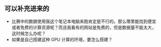 

## 可以补充进来的

- 比赛中的数据使用我这个笔记本电脑来跑肯定是不行的。那么哪里能找到便宜或者免费的计算资源呢？而且我看有的网站是免费的，但是数据量不能太大，这时候怎么办呢？
- 如果是自己搭建这种 GPU 计算的环境，要怎么搭建？


